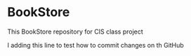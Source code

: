 BookStore
=========

This BookStore repository for CIS class project

I adding this line to test how to commit changes on th GitHub
